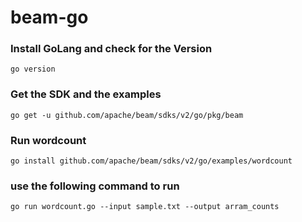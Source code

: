 # beam-go

### Install GoLang and check for the Version
`go version`

### Get the SDK and the examples
`go get -u github.com/apache/beam/sdks/v2/go/pkg/beam`

### Run wordcount
`go install github.com/apache/beam/sdks/v2/go/examples/wordcount`

###  use the following command to run
 `go run wordcount.go --input sample.txt --output arram_counts`


